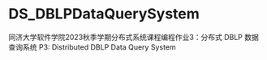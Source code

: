 # DS_DBLPDataQuerySystem
 同济大学软件学院2023秋季学期分布式系统课程编程作业3：分布式 DBLP 数据查询系统 P3: Distributed DBLP Data Query System
